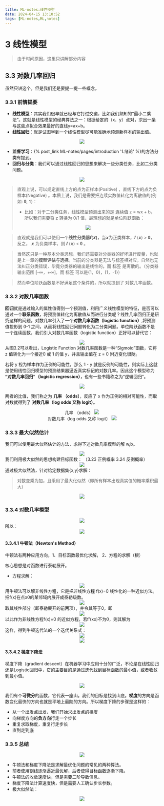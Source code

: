 ```yaml
---
title: ML-notes:线性模型
date: 2024-04-15 13:10:52
tags: [ML-notes,ML,notes]
---
```


# 3 线性模型
> 由于时间原因，这里只讲解部分内容

## 3.3 <a name='3.3'>对数几率回归</a>
虽然只讲这个，但是我们还是要提一提一些概念。

### 3.3.1 <a name='3.3.1'>前情提要</a>
- **线性模型**：其实我们很早就已经与它打过交道，比如我们熟知的“最小二乘法”。这就是线性模型的经典算法之一：根据给定的（x，y）点对，求出一条与这些点拟合效果最好的直线y=ax+b。
- **线性回归**：就是试图学到一个线性模型尽可能准确地预测新样本的输出值。
<div align=center>
<img src="/images/ML-pics/3-1.png" />
</div>

- **监督学习**：{% post_link ML-notes/pages/introduction '1.绪论' %}的方法分类有提到。
- **回归与分类**：我们可以通过线性回归的思想来解决一些分类任务，比如二分类问题。
<div align=center>
<img src="/images/ML-pics/3-2.png" />
</div>

> 直观上说，可以规定直线上方的点为正样本(Positive) ，直线下方的点为负样本(Negative) 。本质上说，我们是需要把连续实数值转化为离散值的(例如: 𝟎, 𝟏)：
> - 比如：对于二分类任务，线性模型预测出来的是 连续值 z = wx + b，所以我们需要将 z  转换为 0/1 值，最理想的就是单位阶跃函数：
><div align=center>
><img src="/images/ML-pics/3-3.png" />
></div>
>

> 直观就是我们可以使用一个**线性分类器𝒇(𝒙)**，当𝒙为正类样本，𝒇 (𝒙) > 𝟎，反之， 𝒙 为负类样本，则 𝒇 (𝒙) < 𝟎 。

> 当然这只是一种基本分类思想，我们还需要对分类器的好坏进行度量，也就是上一章的**模型评估与选择**。当前的分类器是无法与标签相对应，自然也无法纠正分类错误，毕竟分类器的输出是线性的，而 标签 是离散的。（分类器 输出范围 [-∞，+∞]，而 标签 可以是{1，0}，{1，-1}）

> 然而单位阶跃函数是不好满足这个条件的，所以就提到了 对数几率函数。

### 3.3.2 <a name='3.3.2'>对数几率函数</a>
**回归**就是通过输入的属性值得到一个预测值，利用广义线性模型的特征，是否可以通过一个**联系函数**，将预测值转化为离散值从而进行分类呢？线性几率回归正是研究这样的问题。对数几率引入了一个**对数几率函数（logistic function）**,将预测值投影到 0-1 之间，从而将线性回归问题转化为二分类问题。单位阶跃函数不是一个连续函数，我们引入对数几率函数（logistic function）正好可以替代它：
<div align=center>
<img src="/images/ML-pics/3-4.png" />
</div>
从图3.2可以看出，Logistic Function 对数几率函数是一种“Sigmoid”函数，它将 z 值转化为一个接近0 或 1 的值 y，并且输出值在 z = 0 附近变化很陡。

若将 y 视为样本作为正例的可能性，那么 1 - y 就是反例的可能性，则实际上这就是使用线性回归模型的预测结果器逼近真实标记的对数几率。因此这个模型称为 **“对数几率回归”（logistic regression）**，也有一些书籍称之为“逻辑回归”。
<div align=center>
<img src="/images/ML-pics/3-8.png" />
</div>

两者的比值，我们称之为 **几率 （odds）**，反应了 x 作为正例的相对可能性，而取对数就得到了 **对数几率（log odds 又称 logit）**。

<div align=center>
几率 （odds）
<img src="/images/ML-pics/3-6.png" />
</div>
<div align=center>
对数几率（log odds 又称 logit）
<img src="/images/ML-pics/3-7.png" />
</div>

### 3.3.3 <a name='3.3.3'>最大似然估计</a>
我们可以使用最大似然估计的方法，求得下述对数几率模型的解 w,b。

<div align=center>
<img src="/images/ML-pics/3-9.png" />
</div>
我们利用极大似然的思想构建目标函数：
（3.23 正例概率 3.24 反例概率）
<div align=center>
<img src="/images/ML-pics/3-10.png" />
</div>
通过极大似然法，针对给定数据集{x,y}求解：

> 对数变乘为加，且采用了最大化似然（即所有样本出现真实值的概率乘积最大）
<div align=center>
<img src="/images/ML-pics/3-11.png" />
</div>

### 3.3.4 <a name='3.3.4'>对数几率模型</a>
<div align=center>
<img src="/images/ML-pics/3-12.png" />
</div>
所以：
<div align=center>
<img src="/images/ML-pics/3-13.png" />
</div>

#### 3.3.4.1 <a name='3.3.4.1'>牛顿法（Newton's Method）</a>
牛顿法有两种应用方向，1、目标函数最优化求解， 2、方程的求解（根）

核心思想是对函数进行泰勒展开。
- 方程求解：
<div align=center>
<img src="/images/ML-pics/3-15.png" />
</div>
用牛顿法可以解非线性方程，它是把非线性方程 f(x)=0 线性化的一种近似方法。把f(x)在点x0的某邻域内展开成泰勒级数。
<div align=center>
<img src="/images/ML-pics/3-14.png" />
</div>
取其线性部分（即泰勒展开的前两项），并令其等于0，即
<div align=center>
<img src="/images/ML-pics/3-16.png" />
</div>
以此作为非线性方程f(x)=0 的近似方程，若f’(xo)不为0，则其解为
<div align=center>
<img src="/images/ML-pics/3-17.png" />
</div>
这样，得到牛顿迭代法的一个迭代关系式：
<div align=center>
<img src="/images/ML-pics/3-18.png" />
</div>
<div align=center>
<img src="/images/ML-pics/3-19.png" />
</div>

#### 3.3.4.2 <a name='3.3.4.2'>梯度下降法</a>
梯度下降（gradient descent）在机器学习中应用十分的广泛，不论是在线性回归还是Logistic回归中，它的主要目的是通过迭代找到目标函数的最小值，或者收敛到最小值。
<div align=center>
<img src="/images/ML-pics/3-20.png" />
</div>

我们有个**可微分**的函数，它代表一座山。我们的目标是找到山底。**梯度**的方向是函数变化最快的方向也就是平地上最陡的方向。所以梯度下降的步骤是这样的：
- 从一个出发点出发，我们开始求出发点的梯度
- 向梯度方向的**负方向**行走一个步长
- 重复求取梯度，重复行走步长
- 直到走到底

### 3.3.5 <a name='3.3.5'>总结</a>
<div align=center>
<img src="/images/ML-pics/3-21.png" />
</div>

- 牛顿法和梯度下降法是求解最优化问题的常见的两种算法。
- 前者使用割线逐渐逼近最优解，后者使得目标函数逐渐下降。
- 牛顿法的收敛速度快，但是需要二阶导数信息。
- 梯度下降法计算速度快，但是需要人工确认步长参数。
- 极大似然法：
<div align=center>
<img src="/images/ML-pics/3-22.png" />
</div>

